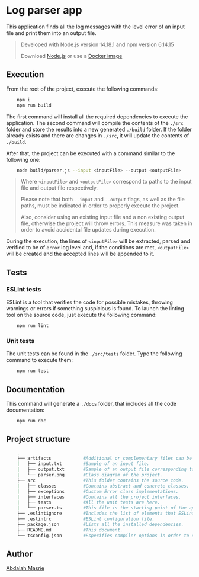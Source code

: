 # Log parser app

This application finds all the log messages with the level error of an input file and print them into an output file.

> Developed with Node.js version 14.18.1 and npm version 6.14.15
> 
> Download [Node.js](https://nodejs.org) or use a [Docker image](https://hub.docker.com/_/node)

## Execution

From the root of the project, execute the following commands:

```bash
    npm i
    npm run build
```

The first command will install all the required dependencies to execute the application. The second command will compile the contents of the `./src` folder and store the results into a new generated `./build` folder. If the folder already exists and there are changes in `./src`, it will update the contents of `./build`.

After that, the project can be executed with a command similar to the following one:

```bash
    node build/parser.js --input <inputFile> --output <outputFile>
```

> Where `<inputFile>` and `<outputFile>` correspond to paths to the input file and output file respectively.
>
> Please note that both `--input` and `--output` flags, as well as the file paths, must be indicated in order to properly execute the project.
> 
> Also, consider using an existing input file and a non existing output file, otherwise the project will throw errors. This measure was taken in order to avoid accidental file updates during execution.

During the execution, the lines of `<inputFile>` will be extracted, parsed and verified to be of `error` log level and, if the conditions are met, `<outputFile>` will be created and the accepted lines will be appended to it.

## Tests

### ESLint tests

ESLint is a tool that verifies the code for possible mistakes, throwing warnings or errors if something suspicious is found. To launch the linting tool on the source code, just execute the following command:

```bash
    npm run lint
```

### Unit tests

The unit tests can be found in the `./src/tests` folder. Type the following command to execute them:

```bash
    npm run test
```

## Documentation

This command will generate a `./docs` folder, that includes all the code documentation:

```bash
    npm run doc
```

## Project structure

```bash
    .
    ├── artifacts            #Additional or complementary files can be found here.
    |   ├── input.txt        #Sample of an input file.
    |   ├── output.txt       #Sample of an output file corresponding to input.txt.
    |   └── parser.png       #Class diagram of the project.
    ├── src                  #This folder contains the source code.
    |   ├── classes          #Contains abstract and concrete classes.
    |   ├── exceptions       #Custom Error class implementations.
    |   ├── interfaces       #Contains all the project interfaces.
    |   ├── tests            #All the unit tests are here.
    |   └── parser.ts        #This file is the starting point of the application.
    ├── .eslintignore        #Includes the list of elements that ESLint must ignore.
    ├── .eslintrc            #ESLint configuration file.
    ├── package.json         #Lists all the installed dependencies.
    ├── README.md            #This document.
    └── tsconfig.json        #Especifies compiler options in order to execute the projeect.
```

## Author

[Abdalah Masrie](abdalahmasrie@gmail.com)
